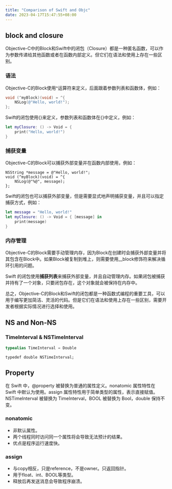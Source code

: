 ```yaml
---
title: "Comparison of Swift and Objc"
date: 2023-04-17T15:47:55+08:00
---
```


## block and closure

Objective-C中的Block和Swift中的闭包（Closure）都是一种匿名函数，可以作为参数传递给其他函数或者在函数内部定义。但它们在语法和使用上存在一些区别。

### 语法

Objective-C的Block使用^运算符来定义，后面跟着参数列表和函数体，例如：

```objectivec
void (^myBlock)(void) = ^{
    NSLog(@"Hello, world!");
};
```

Swift的闭包使用{}来定义，参数列表和函数体在{}中定义，例如：

```swift
let myClosure: () -> Void = {
    print("Hello, world!")
}
```

### 捕获变量

Objective-C的Block可以捕获外部变量并在函数内部使用，例如：

```objc
NSString *message = @"Hello, world!";
void (^myBlock)(void) = ^{
    NSLog(@"%@", message);
};
```

Swift的闭包也可以捕获外部变量，但是需要显式地声明捕获变量，并且可以指定捕获方式，例如：

```swift
let message = "Hello, world!"
let myClosure: () -> Void = { [message] in
    print(message)
}
```

### 内存管理

Objective-C的Block需要手动管理内存，因为Block在创建时会捕获外部变量并将其包含在Block中。如果Block被复制到堆上，则需要使用__block修饰符来解决循环引用的问题。

Swift 的闭包使用**捕获列表**来捕获外部变量，并且自动管理内存。如果闭包被捕获并持有了一个对象，只要闭包存在，这个对象就会被保持在内存中。

总之，Objective-C的Block和Swift的闭包都是一种函数式编程的重要工具，可以用于编写更加简洁、灵活的代码。但是它们在语法和使用上存在一些区别，需要开发者根据实际情况进行选择和使用。

## NS and Non-NS

### TimeInterval & NSTimeInterval

```swift
typealias TimeInterval = Double
```

```objc
typedef double NSTimeInterval;
```

## Property

在 Swift 中，@property 被替换为普通的属性定义。nonatomic 属性特性在 Swift 中默认为使用。assign 属性特性用于简单类型的属性，表示直接赋值。NSTimeInterval 被替换为 TimeInterval，BOOL 被替换为 Bool，double 保持不变。

### nonatomic

* 非默认属性。
* 两个线程同时访问同一个属性将会导致无法预计的结果。
* 优点是程序运行速度快。

### assign

* 与copy相反，只是reference，不是owner。只返回指针。
* 用于float、int、BOOL等类型。
* 释放后再发送消息会导致程序崩溃。